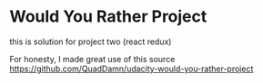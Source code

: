 # Would You Rather Project
this is solution for project two (react redux)

For honesty, I made great use of this source https://github.com/QuadDamn/udacity-would-you-rather-project